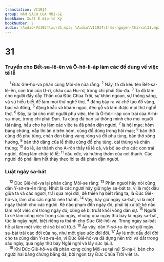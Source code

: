 ```yaml
---
translation: VI1934
group: NĂM SÁCH CỦA MÔI-SE
bookName: Xuất Ê-díp-tô Ký 
bookNumber: 2
audio: \Audio\VI1934\xu\31.mp3; \Audio\VI1934\1-ms-nguyen-thi\xu\31.mp3
---
```


<div class="title"><h1>31</h1><h3>Truyền cho Bết-sa-lê-ên và Ô-hô-li-áp làm các đồ dùng về việc tế lễ</h3></div>
<span class="verse xu_31_1"> <sup>1</sup> Đức Giê-hô-va phán cùng Môi-se nữa rằng: </span>
<span class="verse xu_31_2"><sup>2</sup> Nầy, ta đã kêu tên Bết-sa-lê-ên, con trai của U-ri, cháu của Hu-rơ, trong chi phái Giu-đa. </span>
<span class="verse xu_31_3"><sup>3</sup> Ta đã làm cho người đầy dẫy Thần của Đức Chúa Trời, sự khôn ngoan, sự thông sáng, và sự hiểu biết để làm mọi thứ nghề thợ, </span>
<span class="verse xu_31_4"><sup>4</sup> đặng bày ra và chế tạo đồ vàng, bạc và đồng, </span>
<span class="verse xu_31_5"><sup>5</sup> đặng khắc và khảm ngọc, đẽo gỗ và làm được mọi thứ nghề thợ. </span>
<span class="verse xu_31_6"><sup>6</sup> Đây, ta lại cho một người phụ việc, tên là Ô-hô-li-áp con trai của A-hi-sa-mạc, trong chi phái Đan. Ta cũng đã ban sự thông minh cho mọi người tài năng, hầu cho họ làm các việc ta đã phán dặn ngươi, </span>
<span class="verse xu_31_7"><sup>7</sup> là hội mạc; hòm bảng chứng, nắp thi ân ở trên hòm, cùng đồ dùng trong hội mạc; </span>
<span class="verse xu_31_8"><sup>8</sup> bàn thờ cùng đồ phụ tùng, chân đèn bằng vàng ròng và đồ phụ tùng, bàn thờ xông hương, </span>
<span class="verse xu_31_9"><sup>9</sup> bàn thờ dâng của lễ thiêu cùng đồ phụ tùng, cái thùng và chân thùng; </span>
<span class="verse xu_31_10"><sup>10</sup> áo lễ, áo thánh cho A-rôn thầy tế lễ cả, và bộ áo cho các con trai người, đặng làm chức tế lễ; </span>
<span class="verse xu_31_11"><sup>11</sup> dầu xức, và hương thơm của nơi thánh. Các người đó phải làm hết thảy theo lời ta đã phán dặn ngươi. <br/></span>
<div class="title"><h3>Luật ngày sa-bát</h3></div>
<span class="verse xu_31_12"> <sup>12</sup> Đức Giê-hô-va lại phán cùng Môi-se rằng: </span>
<span class="verse xu_31_13"><sup>13</sup> Phần ngươi hãy nói cùng dân Y-sơ-ra-ên rằng: Nhứt là các ngươi hãy giữ ngày sa-bát ta, vì là một dấu giữa ta và các ngươi, trải qua mọi đời, để thiên hạ biết rằng ta, là Đức Giê-hô-va, làm cho các ngươi nên thánh. </span>
<span class="verse xu_31_14"><sup>14</sup> Vậy, hãy giữ ngày sa-bát, vì là một ngày thánh cho các ngươi. Kẻ nào phạm đến ngày đó, phải bị xử tử; kẻ nào làm một việc chi trong ngày đó, cũng sẽ bị truất khỏi vòng dân sự. </span>
<span class="verse xu_31_15"><sup>15</sup> Người ta sẽ làm công việc trong sáu ngày, nhưng qua ngày thứ bảy là ngày sa-bát, tức là ngày nghỉ, biệt riêng ra thánh cho Đức Giê-hô-va. Trong ngày sa-bát hễ ai làm một việc chi sẽ bị xử tử.<a data-toggle="tooltip" data-placement="bottom" title="Xu 20:8-11; 23:12; 34:21; 35:2; Le 23:3; Phu 5:12-14">⚓</a></span>
<span class="verse xu_31_16"><sup>16</sup> Ấy vậy, dân Y-sơ-ra-ên sẽ giữ ngày sa-bát trải các đời của họ, như một giao ước đời đời. </span>
<span class="verse xu_31_17"><sup>17</sup> Ấy là một dấu đời đời cho ta cùng dân Y-sơ-ra-ên, vì Đức Giê-hô-va đã dựng nên trời và đất trong sáu ngày, qua ngày thứ bảy Ngài nghỉ và lấy sức lại.<a data-toggle="tooltip" data-placement="bottom" title="Xu 20:11">⚓</a><br/></span>
<span class="verse xu_31_18"> <sup>18</sup> Khi Đức Giê-hô-va đã phán xong cùng Môi-se tại núi Si-na-i, bèn cho người hai bảng chứng bằng đá, bởi ngón tay Đức Chúa Trời viết ra. <br/></span>
